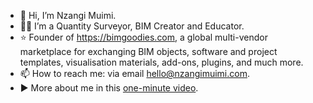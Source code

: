 - 👋 Hi, I’m Nzangi Muimi.
- 👷🏽 I’m a Quantity Surveyor, BIM Creator and Educator.
- ⭐ Founder of https://bimgoodies.com, a global multi-vendor marketplace for exchanging BIM objects, software and project templates, visualisation materials, add-ons, plugins, and much more.
- 📫 How to reach me: via email hello@nzangimuimi.com.
- ▶ More about me in this <a href="https://youtu.be/sQUCCKuGcdI">one-minute video</a>.

<!---
Muimi81/Muimi81 is a ✨ special ✨ repository because its `README.md` (this file) appears on your GitHub profile.
You can click the Preview link to take a look at your changes.
--->
